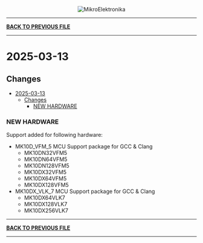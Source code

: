 <p align="center">
  <img src="http://www.mikroe.com/img/designs/beta/logo_small.png?raw=true" alt="MikroElektronika"/>
</p>

---

**[BACK TO PREVIOUS FILE](../changelog.md)**

---

# 2025-03-13

## Changes

- [2025-03-13](#2025-03-13)
  - [Changes](#changes)
    - [NEW HARDWARE](#new-hardware)

### NEW HARDWARE

Support added for following hardware:

+ MK10D_VFM_5 MCU Support package for GCC & Clang
  + MK10DN32VFM5
  + MK10DN64VFM5
  + MK10DN128VFM5
  + MK10DX32VFM5
  + MK10DX64VFM5
  + MK10DX128VFM5
+ MK10DX_VLK_7 MCU Support package for GCC & Clang
  + MK10DX64VLK7
  + MK10DX128VLK7
  + MK10DX256VLK7

---

**[BACK TO PREVIOUS FILE](../changelog.md)**

---
